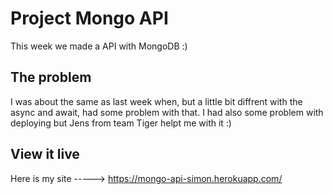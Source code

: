 # Project Mongo API

This week we made a API with MongoDB :)

## The problem

I was about the same as last week when, but a little bit diffrent with the async and await, had some problem with that.
I had also some problem with deploying but Jens from team Tiger helpt me with it :)

## View it live

Here is my site -----> https://mongo-api-simon.herokuapp.com/
